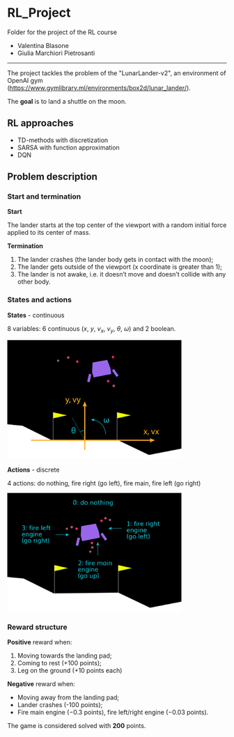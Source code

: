 # RL_Project
Folder for the project of the RL course

- Valentina Blasone
- Giulia Marchiori Pietrosanti

______________________________

The project tackles the problem of the "LunarLander-v2", an environment of OpenAI gym (https://www.gymlibrary.ml/environments/box2d/lunar_lander/). 

The **goal** is to land a shuttle on the moon.

## RL approaches

- TD-methods with discretization
- SARSA with function approximation
- DQN

## Problem description

### Start and termination
**Start**

The lander starts at the top center of the viewport with a random initial force applied to its center of mass.

**Termination**
1. The lander crashes (the lander body gets in contact with the moon);
2. The lander gets outside of the viewport (x coordinate is greater than 1);
3. The lander is not awake, i.e. it doesn’t move and doesn’t collide with any other body.

### States and actions
**States** - continuous

8 variables: 6 continuous ($x$, $y$, $v_x$, $v_y$, $\theta$, $\omega$) and 2 boolean.

<img src="https://github.com/GiuliaMP/RL_Project/blob/main/Images/states.png" width="400">

**Actions** - discrete

4 actions: do nothing, fire right (go left), fire main, fire left (go right)

<img src="https://github.com/GiuliaMP/RL_Project/blob/main/Images/actions.png" width="400">

### Reward structure
  
**Positive** reward when:
1. Moving towards the landing pad;
2. Coming to rest (+100 points);
3. Leg on the ground (+10 points each)

**Negative** reward when:
- Moving away from the landing pad;
- Lander crashes (-100 points);
- Fire main engine ($-0.3$ points), fire left/right engine ($-0.03$ points).

The game is considered solved with **200** points.



